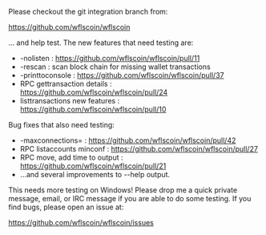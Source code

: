 Please checkout the git integration branch from:

https://github.com/wflscoin/wflscoin

... and help test.  The new features that need testing are:

* -nolisten : https://github.com/wflscoin/wflscoin/pull/11
* -rescan : scan block chain for missing wallet transactions
* -printtoconsole : https://github.com/wflscoin/wflscoin/pull/37
* RPC gettransaction details : https://github.com/wflscoin/wflscoin/pull/24
* listtransactions new features : https://github.com/wflscoin/wflscoin/pull/10

Bug fixes that also need testing:

* -maxconnections= : https://github.com/wflscoin/wflscoin/pull/42
* RPC listaccounts minconf : https://github.com/wflscoin/wflscoin/pull/27
* RPC move, add time to output : https://github.com/wflscoin/wflscoin/pull/21
* ...and several improvements to --help output.

This needs more testing on Windows!  Please drop me a quick private message, email, or IRC message if you are able to do some testing.  If you find bugs, please open an issue at:

https://github.com/wflscoin/wflscoin/issues
